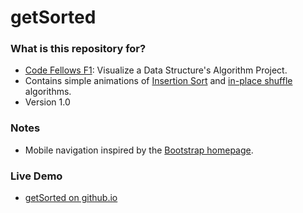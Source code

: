# getSorted

### What is this repository for? ###

* [Code Fellows F1](https://www.codefellows.org/courses/foundations-1/computer-science-and-web-development): Visualize a Data Structure's Algorithm Project.
* Contains simple animations of [Insertion Sort](http://www.sorting-algorithms.com/insertion-sort) and [in-place shuffle](http://en.wikipedia.org/wiki/Fisher%E2%80%93Yates_shuffle#The_modern_algorithm) algorithms.
* Version 1.0

### Notes ###

* Mobile navigation inspired by the [Bootstrap homepage](http://getbootstrap.com/).

### Live Demo ###

* [getSorted on github.io](http://jonathanstallings.github.io/getSorted/)
